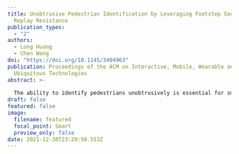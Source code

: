 ```yaml
---
title: Unobtrusive Pedestrian Identification by Leveraging Footstep Sounds with
  Replay Resistance
publication_types:
  - "2"
authors:
  - Long Huang
  - Chen Wang
doi: "https://doi.org/10.1145/3494963"
publication: Proceedings of the ACM on Interactive, Mobile, Wearable and
  Ubiquitous Technologies
abstract: >-
  
  The ability to identify pedestrians unobtrusively is essential for smart buildings to provide customized environments, energy saving, health monitoring and security-enhanced services. In this paper, we present an unobtrusive pedestrian identification system by passively listening to people’s walking sounds. The proposed acoustic system can be easily integrated with the widely deployed voice assistant devices while providing the context awareness ability. This work focuses on two major tasks. Firstly, we address the challenge of recognizing footstep sounds in complex indoor scenarios by exploiting deep learning and the advanced stereo recording technology that is available on most voice assistant devices. We develop a Convolutional Neural Network-based algorithm and the footstep sound-oriented signal processing schemes to identify users by their footstep sounds accurately. Secondly, we design a “live” footstep detection approach to defend against replay attacks. By deriving the novel inter-footstep and intra-footstep characteristics, we distinguish live footstep sounds from the machine speaker’s replay sounds based on their spatial variances. The system is evaluated under normal scenarios, traditional replay attacks and the advanced replays, which are designed to forge footstep sounds both acoustically and spatially. Extensive experiments show that our system identifies people with up to 94.9% accuracy in one footstep and shields 100% traditional replay attacks and up to 99% advanced replay attacks.
draft: false
featured: false
image:
  filename: featured
  focal_point: Smart
  preview_only: false
date: 2021-12-30T23:29:50.553Z
---
```

